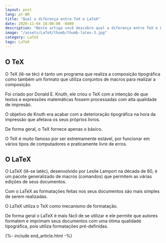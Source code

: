```yaml
---
layout: post
lang: pt-BR
title: "Qual a diferença entre TeX e LaTeX"
date: 2020-11-04 18:00:00 -0400
description: "Neste artigo você descobre qual a diferença entre TeX e LaTeX."
image: "/assets/LaTeX/thumb/thumb-latex-3.jpg"
category: LaTeX
tags: LaTeX
---
```


## O TeX

O TeX (lê-se téc) é tanto um programa que realiza a composição tipográfica como também um formato que utiliza conjuntos de macros para realizar a composição.

Foi criado por Donald E. Knuth, ele criou o TeX com a intenção de que textos e expressões matemáticas fossem processadas com alta qualidade de impresão.

O objetivo de Knuth era acabar com a deterioração tipográfica na hora da impressão que afetava os seus próprios livros.

De forma geral, o TeX fornece apenas o básico.

O TeX é muito famoso por ser extremamente estável, por funcionar em vários tipos de computadores e praticamente livre de erros.

## O LaTeX

O LaTeX (lê-se latéc), desenvolvido por Leslie Lamport na década de 80, é um pacote generalizado de macros (comandos) que permitem as várias edições de seus documentos.

Com o LaTeX as formatações feitas nos seus documentos são mais simples de serem realizadas.

O LaTeX utiliza o TeX como mecanismo de formatação.

De forma geral o LaTeX é mais fácil de se utilizar e ele permite que autores formatem e imprimam seus documentos com uma ótima qualidade tipográfica, pois utiliza formatações pré-definidas.

{%- include end_article.html -%}

